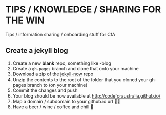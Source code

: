 # TIPS / KNOWLEDGE / SHARING FOR THE WIN
Tips / information sharing / onboarding stuff for CfA

## Create a jekyll blog
1. Create a new **blank** repo, something like <name-of-your-organisation>-blog
2. Create a `gh-pages` branch and clone that onto your machine
3. Download a zip of the [jekyll-now](https://github.com/barryclark/jekyll-now) repo
4. Unzip the contents to the root of the folder that you cloned your gh-pages branch to (on your machine)
5. Commit the changes and push
6. Your blog should be now available at http://codeforaustralia.github.io/<name-of-your-repo>
7. Map a domain / subdomain to your github.io url 👍🏽
8. Have a beer / wine / coffee and chill 🍻
